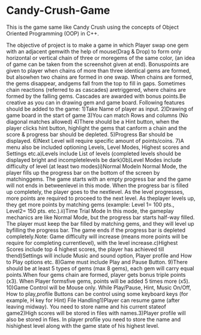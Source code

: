 # Candy-Crush-Game
This is the game same like Candy Crush using the concepts of Object Oriented Programming (OOP) in C++.

The objective of project is to make a game in which Player swap one gem with an adjacent gemwith the help of mouse(Drag & Drop) to form only horizontal or vertical chain of three or moregems of the same color, (an idea of game can be taken from the screenshot given at end). Bonuspoints are given to player when chains of more than three identical gems are formed, but alsowhen two chains are formed in one swap. When chains are formed, the gems disappear, andgems fall from the top to fill in gaps. Sometimes chain reactions (referred to as cascades) aretriggered, where chains are formed by the falling gems. Cascades are awarded with bonus points.Be creative as you can in drawing gem and game board. Following features should be added to the game:
1)Take Name of player as input.
2)Drawing of game board in the start of game
3)You can match Rows and columns (No diagonal matches allowed)
4)There should be a Hint button, when the player clicks hint button, highlight the gems that canform a chain and the score & progress bar should be depleted.
5)Progress Bar should be displayed.
6)Next Level will require specific amount of points/coins.
7)A menu also be included optioning Levels, Level Modes, Highest scores and Settings etc.a)Levels include List of levels (completed levels should be displayed bright and incompletelevels be dark)0b)Level Modes include difficulty of level (at least two modes)i)Normal ModeIn Normal Mode, the player fills up the progress bar on the bottom of the screen by matchinggems. The game starts with an empty progress bar and the game will not ends in betweenlevel in this mode. When the progress bar is filled up completely, the player goes to the nextlevel. As the level progresses, more points are required to proceed to the next level. As theplayer levels up, they get more points by matching gems (example: Level 1= 100 pts., Level2= 150 pts. etc.).ii)Time Trial Mode In this mode, the gameplay mechanics are like Normal Mode, but the progress bar starts half-way filled. The player must keep the bar filled by matching gems, and they will level up byfilling the progress bar. The game ends if the progress bar is depleted completely.Note: Game difficulty will increase (means more points will be require for completing currentlevel), with the level increase.c)Highest Scores include top 4 highest scores, the player has achieved till thend)Settings will include Music and sound option, Player profile and How to Play options etc.
8)Game must include Play and Pause Button.
9)There should be at least 5 types of gems (max 8 gems), each gem will carry equal points.When four gems chain are formed, player gets bonus triple points (x3). When Player formsfive gems, points will be added 5 times more (x5).
10)Game Control will be Mouse only. While Play/Pause, Hint, Music On/Off, How to play,profile Buttons can be control using some keyboard keys (for example, H key for Hint) File Handling1)Player can resume game (after leaving midway). You need to store name and his current stateof game2)High scores will be stored in files with names.3)Player profile will also be stored in files. In player profile you need to store the name and hishighest level along with the game state of his highest level.
